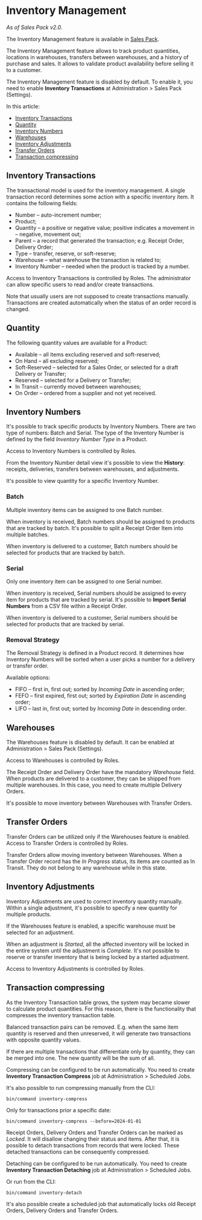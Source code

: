 # Inventory Management

*As of Sales Pack v2.0.*

The Inventory Management feature is available in [Sales Pack](https://www.espocrm.com/extensions/sales-pack/).

The Inventory Management feature allows to track product quantities, locations in warehouses, transfers between warehouses, and a history of purchase and sales. It allows to validate product availability before selling it to a customer.

The Inventory Management feature is disabled by default. To enable it, you need to enable **Inventory Transactions** at Administration > Sales Pack (Settings).

In this article:

* [Inventory Transactions](#inventory-transactions)
* [Quantity](#quantity)
* [Inventory Numbers](#inventory-numbers)
* [Warehouses](#warehouses)
* [Inventory Adjustments](#inventory-adjustments)
* [Transfer Orders](#transfer-orders)
* [Transaction compressing](#transaction-compressing)

## Inventory Transactions

The transactional model is used for the inventory management. A single transaction record determines some action with a specific inventory item. It contains the following fields:

* Number – auto-increment number;
* Product;
* Quantity – a positive or negative value; positive indicates a movement in – negative, movement out;
* Parent – a record that generated the transaction; e.g. Receipt Order, Delivery Order;
* Type – transfer, reserve, or soft-reserve;
* Warehouse – what warehouse the transaction is related to;
* Inventory Number – needed when the product is tracked by a number.

Access to Inventory Transactions is controlled by Roles. The administrator can allow specific users to read and/or create transactions.

Note that usually users are not supposed to create transactions manually. Transactions are created automatically when the status of an order record is changed.

## Quantity

The following quantity values are available for a Product:

* Available – all items excluding reserved and soft-reserved;
* On Hand – all excluding reserved;
* Soft-Reserved – selected for a Sales Order, or selected for a draft Delivery or Transfer;
* Reserved – selected for a Delivery or Transfer;
* In Transit – currently moved between warehouses;
* On Order – ordered from a supplier and not yet received.

## Inventory Numbers

It's possible to track specific products by Inventory Numbers. There are two type of numbers: Batch and Serial. The type of the Inventory Number is defined by the field *Inventory Number Type* in a Product.

Access to Inventory Numbers is controlled by Roles.

From the Inventory Number detail view it's possible to view the **History**: receipts, deliveries, transfers between warehouses, and adjustments.

It's possible to view quantity for a specific Inventory Number.

### Batch

Multiple inventory items can be assigned to one Batch number.

When inventory is received, Batch numbers should be assigned to products that are tracked by batch. It's possible to split a Receipt Order Item into multiple batches.

When inventory is delivered to a customer, Batch numbers should be selected for products that are tracked by batch.

### Serial

Only one inventory item can be assigned to one Serial number.

When inventory is received, Serial numbers should be assigned to every item for products that are tracked by serial. It's possible to **Import Serial Numbers** from a CSV file within a Receipt Order.

When inventory is delivered to a customer, Serial numbers should be selected for products that are tracked by serial.

### Removal Strategy

The Removal Strategy is defined in a Product record. It determines how Inventory Numbers will be sorted when a user picks a number for a delivery or transfer order.

Available options:

* FIFO – first in, first out; sorted by *Incoming Date* in ascending order;
* FEFO – first expired, first out; sorted by *Expiration Date* in ascending order;
* LIFO – last in, first out; sorted by *Incoming Date* in descending order.

## Warehouses

The Warehouses feature is disabled by default. It can be enabled at Administration > Sales Pack (Settings).

Access to Warehouses is controlled by Roles.

The Receipt Order and Delivery Order have the mandatory *Warehouse* field. When products are delivered to a customer, they can be shipped from multiple warehouses. In this case, you need to create multiple Delivery Orders.

It's possible to move inventory between Warehouses with Transfer Orders.

## Transfer Orders

Transfer Orders can be utilized only if the Warehouses feature is enabled. Access to Transfer Orders is controlled by Roles.

Transfer Orders allow moving inventory between Warehouses. When a Transfer Order record has the *In Progress* status, its items are counted as In Transit. They do not belong to any warehouse while in this state.

## Inventory Adjustments

Inventory Adjustments are used to correct inventory quantity manually. Within a single adjustment, it's possible to specify a new quantity for multiple products.

If the Warehouses feature is enabled, a specific warehouse must be selected for an adjustment.

When an adjustment is *Started*, all the affected inventory will be locked in the entire system until the adjustment is *Complete*. It's not possible to reserve or transfer inventory that is being locked by a started adjustment.

Access to Inventory Adjustments is controlled by Roles.

## Transaction compressing

As the Inventory Transaction table grows, the system may became slower to calculate product quantities. For this reason, there is the functionality that compresses the inventory transaction table.

Balanced transaction pairs can be removed. E.g. when the same item quantity is reserved and then unreserved, it will generate two transactions with opposite quantity values.

If there are multiple transactions that differentiate only by quantity, they can be merged into one. The new quantity will be the sum of all.

Compressing can be configured to be run automatically. You need to create **Inventory Transaction Compress** job at Administration > Scheduled Jobs.

It's also possible to run compressing manually from the CLI:

```
bin/command inventory-compress
```

Only for transactions prior a specific date:

```
bin/command inventory-compress --before=2024-01-01
```

Receipt Orders, Delivery Orders and Transfer Orders can be marked as *Locked*. It will disallow changing their status and items. After that, it is possible to detach transactions from records that were locked. These detached transactions can be consequently compressed.

Detaching can be configured to be run automatically. You need to create **Inventory Transaction Detaching** job at Administration > Scheduled Jobs.

Or run from the CLI:

```
bin/command inventory-detach
```

It's also possible create a scheduled job that automatically locks old Receipt Orders, Delivery Orders and Transfer Orders.
